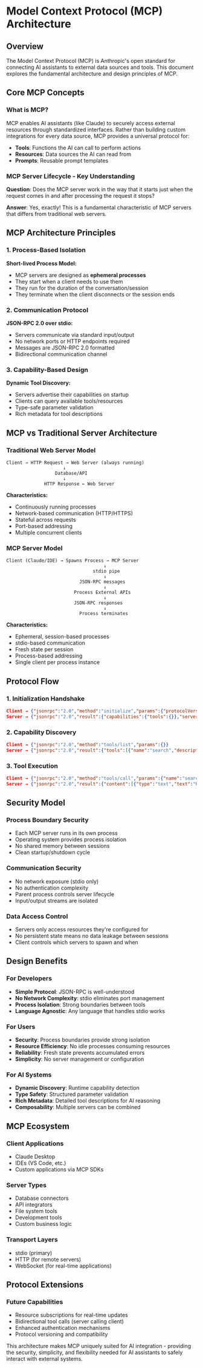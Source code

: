 # Model Context Protocol (MCP) Architecture

## Overview

The Model Context Protocol (MCP) is Anthropic's open standard for connecting AI assistants to external data sources and tools. This document explores the fundamental architecture and design principles of MCP.

## Core MCP Concepts

### What is MCP?

MCP enables AI assistants (like Claude) to securely access external resources through standardized interfaces. Rather than building custom integrations for every data source, MCP provides a universal protocol for:

- **Tools**: Functions the AI can call to perform actions
- **Resources**: Data sources the AI can read from
- **Prompts**: Reusable prompt templates

### MCP Server Lifecycle - Key Understanding

**Question**: Does the MCP server work in the way that it starts just when the request comes in and after processing the request it stops?

**Answer**: Yes, exactly! This is a fundamental characteristic of MCP servers that differs from traditional web servers.

## MCP Architecture Principles

### 1. Process-Based Isolation

**Short-lived Process Model:**
- MCP servers are designed as **ephemeral processes**
- They start when a client needs to use them
- They run for the duration of the conversation/session
- They terminate when the client disconnects or the session ends

### 2. Communication Protocol

**JSON-RPC 2.0 over stdio:**
- Servers communicate via standard input/output
- No network ports or HTTP endpoints required
- Messages are JSON-RPC 2.0 formatted
- Bidirectional communication channel

### 3. Capability-Based Design

**Dynamic Tool Discovery:**
- Servers advertise their capabilities on startup
- Clients can query available tools/resources
- Type-safe parameter validation
- Rich metadata for tool descriptions

## MCP vs Traditional Server Architecture

### Traditional Web Server Model
```
Client → HTTP Request → Web Server (always running)
                     ↓
                  Database/API
                     ↓
              HTTP Response ← Web Server
```

**Characteristics:**
- Continuously running processes
- Network-based communication (HTTP/HTTPS)
- Stateful across requests
- Port-based addressing
- Multiple concurrent clients

### MCP Server Model
```
Client (Claude/IDE) → Spawns Process → MCP Server
                                    ↓
                                stdio pipe
                                    ↓
                           JSON-RPC messages
                                    ↓
                         Process External APIs
                                    ↓
                         JSON-RPC responses
                                    ↓
                           Process terminates
```

**Characteristics:**
- Ephemeral, session-based processes
- stdio-based communication
- Fresh state per session
- Process-based addressing
- Single client per process instance

## Protocol Flow

### 1. Initialization Handshake
```json
Client → {"jsonrpc":"2.0","method":"initialize","params":{"protocolVersion":"2024-11-05"}}
Server → {"jsonrpc":"2.0","result":{"capabilities":{"tools":{}},"serverInfo":{"name":"server","version":"1.0"}}}
```

### 2. Capability Discovery
```json
Client → {"jsonrpc":"2.0","method":"tools/list","params":{}}
Server → {"jsonrpc":"2.0","result":{"tools":[{"name":"search","description":"Search data"}]}}
```

### 3. Tool Execution
```json
Client → {"jsonrpc":"2.0","method":"tools/call","params":{"name":"search","arguments":{"query":"test"}}}
Server → {"jsonrpc":"2.0","result":{"content":[{"type":"text","text":"Results..."}]}}
```

## Security Model

### Process Boundary Security
- Each MCP server runs in its own process
- Operating system provides process isolation
- No shared memory between sessions
- Clean startup/shutdown cycle

### Communication Security
- No network exposure (stdio only)
- No authentication complexity
- Parent process controls server lifecycle
- Input/output streams are isolated

### Data Access Control
- Servers only access resources they're configured for
- No persistent state means no data leakage between sessions
- Client controls which servers to spawn and when

## Design Benefits

### For Developers
- **Simple Protocol**: JSON-RPC is well-understood
- **No Network Complexity**: stdio eliminates port management
- **Process Isolation**: Strong boundaries between tools
- **Language Agnostic**: Any language that handles stdio works

### For Users
- **Security**: Process boundaries provide strong isolation
- **Resource Efficiency**: No idle processes consuming resources
- **Reliability**: Fresh state prevents accumulated errors
- **Simplicity**: No server management or configuration

### For AI Systems
- **Dynamic Discovery**: Runtime capability detection
- **Type Safety**: Structured parameter validation
- **Rich Metadata**: Detailed tool descriptions for AI reasoning
- **Composability**: Multiple servers can be combined

## MCP Ecosystem

### Client Applications
- Claude Desktop
- IDEs (VS Code, etc.)
- Custom applications via MCP SDKs

### Server Types
- Database connectors
- API integrators
- File system tools
- Development tools
- Custom business logic

### Transport Layers
- stdio (primary)
- HTTP (for remote servers)
- WebSocket (for real-time applications)

## Protocol Extensions

### Future Capabilities
- Resource subscriptions for real-time updates
- Bidirectional tool calls (server calling client)
- Enhanced authentication mechanisms
- Protocol versioning and compatibility

This architecture makes MCP uniquely suited for AI integration - providing the security, simplicity, and flexibility needed for AI assistants to safely interact with external systems.
